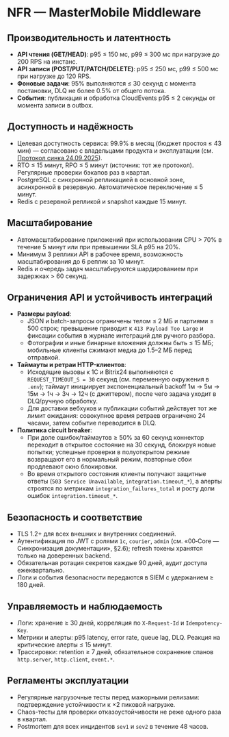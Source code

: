 # NFR — MasterMobile Middleware

## Производительность и латентность
- **API чтения (GET/HEAD)**: p95 ≤ 150 мс, p99 ≤ 300 мс при нагрузке до 200 RPS на инстанс.
- **API записи (POST/PUT/PATCH/DELETE)**: p95 ≤ 250 мс, p99 ≤ 500 мс при нагрузке до 120 RPS.
- **Фоновые задачи**: 95% выполняются ≤ 30 секунд с момента постановки, DLQ не более 0.5% от общего потока.
- **События**: публикация и обработка CloudEvents p95 ≤ 2 секунды от момента записи в outbox.

## Доступность и надёжность
- Целевая доступность сервиса: 99.9% в месяц (бюджет простоя ≤ 43 мин) — согласовано с владельцами продукта и эксплуатации (см. [Протокол синка 24.09.2025](https://confluence.example.com/display/MM/2025-09-24+SRE%2FProduct+sync)).
- RTO ≤ 15 минут, RPO ≤ 5 минут (источник: тот же протокол). Регулярные проверки бэкапов раз в квартал.
- PostgreSQL с синхронной репликацией в основной зоне, асинхронной в резервную. Автоматическое переключение ≤ 5 минут.
- Redis с резервной репликой и snapshot каждые 15 минут.

## Масштабирование
- Автомасштабирование приложений при использовании CPU > 70% в течение 5 минут или при превышении SLA p95 на 20%.
- Минимум 3 реплики API в рабочее время, возможность масштабирования до 6 реплик за 10 минут.
- Redis и очередь задач масштабируются шардированием при задержках > 60 секунд.

## Ограничения API и устойчивость интеграций
- **Размеры payload**:
  - JSON и batch-запросы ограничены телом ≤ 2 МБ и партиями ≤ 500 строк; превышение приводит к `413 Payload Too Large` и фиксации события в журнале интеграций для ручного разбора.
  - Фотографии и иные бинарные вложения должны быть ≤ 15 МБ; мобильные клиенты сжимают медиа до 1.5–2 МБ перед отправкой.
- **Таймауты и ретраи HTTP-клиентов**:
  - Исходящие вызовы к 1С и Bitrix24 выполняются с `REQUEST_TIMEOUT_S = 30` секунд (см. переменную окружения в `.env`); таймаут инициирует экспоненциальный backoff 1м → 5м → 15м → 1ч → 3ч → 12ч (с джиттером), после чего задача уходит в DLQ/ручную обработку.
  - Для доставки вебхуков и публикации событий действует тот же лимит ожидания: совокупное время ретраев ограничено 24 часами, затем событие переводится в DLQ.
- **Политика circuit breaker**:
  - При доле ошибок/таймаутов ≥ 50% за 60 секунд коннектор переходит в открытое состояние на 30 секунд, блокируя новые попытки; успешные проверки в полуоткрытом режиме возвращают его в нормальный режим, повторные сбои продлевают окно блокировки.
  - Во время открытого состояния клиенты получают защитные ответы (`503 Service Unavailable`, `integration.timeout_*`), а алерты строятся по метрикам `integration_failures_total` и росту доли ошибок `integration.timeout_*`.

## Безопасность и соответствие
- TLS 1.2+ для всех внешних и внутренних соединений.
- Аутентификация по JWT c ролями `1c`, `courier`, `admin` (см. «00‑Core — Синхронизация документации», §2.6); refresh токены хранятся только на доверенных backend.
- Обязательная ротация секретов каждые 90 дней, аудит доступа ежеквартально.
- Логи и события безопасности передаются в SIEM с удержанием ≥ 180 дней.

## Управляемость и наблюдаемость
- Логи: хранение ≥ 30 дней, корреляция по `X-Request-Id` и `Idempotency-Key`.
- Метрики и алерты: p95 latency, error rate, queue lag, DLQ. Реакция на критические алерты ≤ 15 минут.
- Трассировки: retention ≥ 7 дней, обязательное сохранение спанов `http.server`, `http.client`, `event.*`.

## Регламенты эксплуатации
- Регулярные нагрузочные тесты перед мажорными релизами: подтверждение устойчивости к ×2 пиковой нагрузке.
- Chaos-тесты для проверки отказоустойчивости не реже одного раза в квартал.
- Postmortem для всех инцидентов `sev1` и `sev2` в течение 48 часов.
